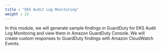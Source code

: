 ```yaml
---
title : "EKS Audit Log Monitoring"
weight : 22
---
```


In this module, we will generate sample findings in GuardDuty for EKS Audit Log Monitoring and view them in Amazon GuardDuty Console. We will create custom responses to GuardDuty findings with Amazon CloudWatch Events.
